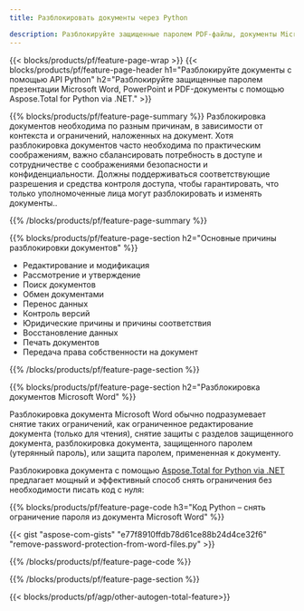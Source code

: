 ```yaml
---
title: Разблокировать документы через Python 

description: Разблокируйте защищенные паролем PDF-файлы, документы Microsoft Word и файлы презентаций PowerPoint с помощью приложения Python.
---
```


{{< blocks/products/pf/feature-page-wrap >}}
{{< blocks/products/pf/feature-page-header h1="Разблокируйте документы с помощью API Python" h2="Разблокируйте защищенные паролем презентации Microsoft Word, PowerPoint и PDF-документы с помощью Aspose.Total for Python via .NET." >}}

{{% blocks/products/pf/feature-page-summary %}}
Разблокировка документов необходима по разным причинам, в зависимости от контекста и ограничений, наложенных на документ. Хотя разблокировка документов часто необходима по практическим соображениям, важно сбалансировать потребность в доступе и сотрудничестве с соображениями безопасности и конфиденциальности. Должны поддерживаться соответствующие разрешения и средства контроля доступа, чтобы гарантировать, что только уполномоченные лица могут разблокировать и изменять документы..

{{% /blocks/products/pf/feature-page-summary  %}}

{{% blocks/products/pf/feature-page-section  h2="Основные причины разблокировки документов" %}}

- Редактирование и модификация 
- Рассмотрение и утверждение 
- Поиск документов 
- Обмен документами 
- Перенос данных 
- Контроль версий 
- Юридические причины и причины соответствия 
- Восстановление данных 
- Печать документов 
- Передача права собственности на документ

{{% /blocks/products/pf/feature-page-section %}}

{{% blocks/products/pf/feature-page-section  h2="Разблокировка документов Microsoft Word" %}}

Разблокировка документа Microsoft Word обычно подразумевает снятие таких ограничений, как ограниченное редактирование документа (только для чтения), снятие защиты с разделов защищенного документа, разблокировка документа, защищенного паролем (утерянный пароль), или защита паролем, примененная к документу.  <br />

Разблокировка документа с помощью [Aspose.Total for Python via .NET](https://products.aspose.com/total/python-net/) предлагает мощный и эффективный способ снять ограничения без необходимости писать код с нуля:

{{% blocks/products/pf/feature-page-code h3="Код Python – снять ограничение пароля из документа Microsoft Word" %}}

{{< gist "aspose-com-gists" "e77f8910ffdb78d61ce88b24d4ce32f6" "remove-password-protection-from-word-files.py" >}}

{{% /blocks/products/pf/feature-page-code  %}}

{{% /blocks/products/pf/feature-page-section %}}

{{< blocks/products/pf/agp/other-autogen-total-feature>}}